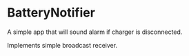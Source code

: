 # BatteryNotifier
A simple app that will sound alarm if charger is disconnected.

Implements simple broadcast receiver.
